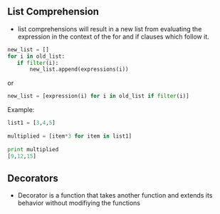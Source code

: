## List Comprehension
 - list comprehensions will result in a new list from evaluating the expression in the context of the for and if clauses which follow it. 
 ```py
 new_list = []
for i in old_list:
    if filter(i):
        new_list.append(expressions(i))
```
or 
```py
new_list = [expression(i) for i in old_list if filter(i)]
```
Example:
```py
list1 = [3,4,5]
 
multiplied = [item*3 for item in list1] 
 
print multiplied 
[9,12,15]
```

## Decorators
- Decorator is a function that takes another function and extends its behavior without modifiying the functions 